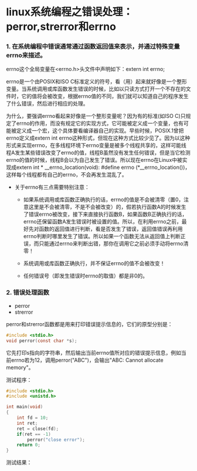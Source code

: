 # linux系统编程之错误处理：perror,strerror和errno


### 1. 在系统编程中错误通常通过函数返回值来表示，并通过特殊变量errno来描述。

errno这个全局变量在<errno.h>头文件中声明如下：extern int errno;

errno是一个由POSIX和ISO C标准定义的符号，看（用）起来就好像是一个整形变量。当系统调用或库函数发生错误的时候，比如以只读方式打开一个不存在的文件时，它的值将会被改变，根据errno值的不同，我们就可以知道自己的程序发生了什么错误，然后进行相应的处理。

为什么，要强调errno看起来好像是一个整形变量呢？因为有的标准(如ISO C)只规定了errno的作用，而没有规定它的实现方式，它可能被定义成一个变量，也有可能被定义成一个宏，这个具体要看编译器自己的实现。早些时候，POSIX.1曾把errno定义成extern int errno这种形式，但现在这种方式比较少见了。因为以这种形式来实现errno，在多线程环境下errno变量是被多个线程共享的，这样可能线程A发生某些错误改变了errno的值，线程B虽然没有发生任何错误，但是当它检测errno的值的时候，线程B会以为自己发生了错误。所以现在errno在Linux中被实现成extern int * __errno_location(void): #define errno (*__errno_location())，这样每个线程都有自己的errno，不会再发生混乱了。

 

- 关于errno有三点需要特别注意：
    - 如果系统调用或库函数正确执行的话，errno的值是不会被清零（置0，注意这里是不会被清零，不是不会被改变）的，假若执行函数A的时候发生了错误errno被改变，接下来直接执行函数B，如果函数B正确执行的话，errno还保留函数A发生错误时被设置的值。所以，在利用errno之前，最好先对函数的返回值进行判断，看是否发生了错误，返回值错误再利用errno判断时哪里发生了错误。所以如果一个函数无法从返回值上判断正误，而只能通过errno来判断出错，那你在调用它之前必须手动将errno清零！
    
    - 系统调用或库函数正确执行，并不保证errno的值不会被改变！
    
    - 任何错误号（即发生错误时errno的取值）都是非0的。
    

### 2. 错误处理函数

- perror
- strerror

perror和strerror函数都是用来打印错误提示信息的，它们的原型分别是：

```c
#include <stdio.h>
void perror(const char *s);
```

它先打印s指向的字符串，然后输出当前errno值所对应的错误提示信息，例如当前errno若为12，调用perror("ABC")，会输出"ABC: Cannot allocate memory"。

测试程序：

```c
#include <stdio.h>
#include <unistd.h>

int main(void)
{
    int fd = 10;
    int ret;
    ret = close(fd);
    if(ret == -1)
        perror("close error");
    return 0;
}
```

测试结果：

